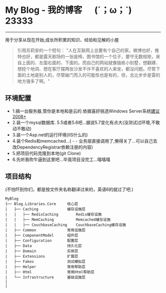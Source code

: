 # My Blog - 我的博客 &nbsp;&nbsp;&nbsp;&nbsp; (´；ω；`)  23333
***
用于分享从现在开始,成长所积累的知识、经验和见解的小屋
> 引用苏莉安的一个短句： "人在互联网上总要有个自己的家。微博也好，推特也好，都是露天剧场的一张座椅，图书馆的一个位子，要守无数规矩，来自上面的、左面右面的、下面的。而自己的网站就像独栋小别墅，想翻建、想挖个地洞、想在客厅摆两张沙发不许不喜欢的人来坐，都没问题。尽管下面的土地是别人的，尽管破门而入的可能性也是有的，但，总比步步是雷的地方强多了啊。"

## 环境配置
* 1.搞一台服务器,管你是本地和是云的.依据喜好挑选Windows Server系统[建议2008+](线上部署的是2012)
* 2.装一个mysql数据库. 5.5或者5.6吧...据说5.7变化有点大(没测试过环境,不敢动不敢动)
* 3.装一个Asp.net的运行环境(IIS什么的)
* 4.装个Redis和memcached...( - - 业务层直接调用了,懒得关了...可以自己去改DependencyRegistrar依赖注册的内容)
* 5.把项目代码克隆到本地(git Clone)
* 6.先听我吹牛逼到这里吧...毕竟项目没完工...嘻嘻嘻

## 项目结构 
(不怕吓到你们，都是按文件夹名称翻译过来的，英语6的就过了吧.)
```
MyBlog 
├── Blog.Libraries.Core     核心层
|   ├── Caching             缓存设施层
|   |   ├── RedisCaching        Redis缓存设施
|   |   ├── MemCaching          Memcached缓存设施
|   |   ├── CouchbaseCaching    CouchbaseCaching缓存设施
|   ├── Common              常用设施层
|   ├── ComponentModel      组件层
|   ├── Configuration       配置层
|   ├── Data                持久化层
|   ├── Domain              实体层
|   ├── Extensions          扩展层
|   ├── Fakes               测试模拟层
|   ├── Helper              常用帮助层
|   ├── Html                常用Html帮助层
|   └── Infrastructure      基础设施层
|
|
```
